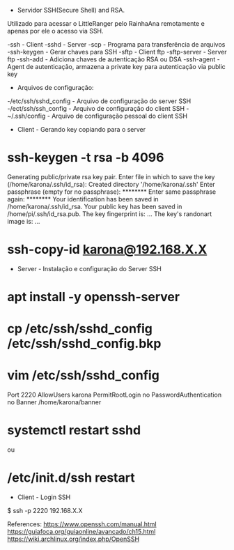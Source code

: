 * Servidor SSH(Secure Shell) and RSA.

 Utilizado para acessar o LittleRanger pelo RainhaAna remotamente e apenas por ele o acesso via SSH.

 -ssh - Client
 -sshd - Server
 -scp - Programa para transferência de arquivos
 -ssh-keygen - Gerar chaves para SSH
 -sftp - Client ftp
 -sftp-server - Server ftp
 -ssh-add - Adiciona chaves de autenticação RSA ou DSA
 -ssh-agent - Agent de autenticação, armazena a private key para autenticação via public key


* Arquivos de configuração:

 -/etc/ssh/sshd_config - Arquivo de configuração do server SSH
 -/ect/ssh/ssh_config - Arquivo de configuração do client SSH
 -~/.ssh/config - Arquivo de configuração pessoal do client SSH



* Client - Gerando key copiando para o server

# ssh-keygen -t rsa -b 4096

Generating public/private rsa key pair.
Enter file in which to save the key (/home/karona/.ssh/id_rsa):
Created directory '/home/karona/.ssh'
Enter passphrase (empty for no passphrase): ********
Enter same passphrase again: ********
Your identification has been saved in /home/karona/.ssh/id_rsa.
Your public key has been saved in /home/pi/.ssh/id_rsa.pub.
The key fingerprint is:
...
The key's randonart image is:
...

# ssh-copy-id karona@192.168.X.X


* Server - Instalação e configuração do Server SSH

# apt install -y openssh-server
# cp /etc/ssh/sshd_config /etc/ssh/sshd_config.bkp
# vim /etc/ssh/sshd_config

Port 2220
AllowUsers karona
PermitRootLogin no
PasswordAuthentication no
Banner /home/karona/banner

# systemctl restart sshd
ou
# /etc/init.d/ssh restart


* Client - Login SSH

$ ssh -p 2220 192.168.X.X


References:
https://www.openssh.com/manual.html
https://guiafoca.org/guiaonline/avancado/ch15.html
https://wiki.archlinux.org/index.php/OpenSSH
